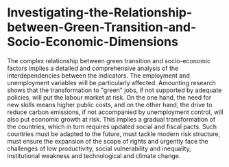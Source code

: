 # Investigating-the-Relationship-between-Green-Transition-and-Socio-Economic-Dimensions

The complex relationship between green transition and socio-economic factors implies a detailed and comprehensive analysis of the interdependencies between the indicators. The employment and unemployment variables will be particularly affected. Amounting research shows that the transformation to "green" jobs, if not supported by adequate policies, will put the labour market at risk. On the one hand, the need for new skills means higher public costs, and on the other hand, the drive to reduce carbon emissions, if not accompanied by unemployment control, will also put economic growth at risk. This implies a gradual transformation of the countries, which in turn requires updated social and fiscal pacts. Such countries must be adapted to the future, must tackle modern risk structure, must ensure the expansion of the scope of rights and urgently face the challenges of low productivity, social vulnerability and inequality, institutional weakness and technological and climate change.
